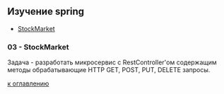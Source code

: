 ## Изучение spring
+ [StockMarket](readme.md#03-stockmarket)

### 03 - StockMarket
Задача - разработать микросервис c RestController'ом содержащим методы обрабатывающие HTTP GET, POST, PUT, DELETE запросы.

[к оглавлению](#readme)

